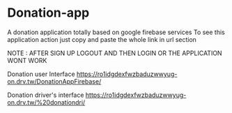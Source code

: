 # Donation-app
A donation application totally based on google firebase services
To see this application action just copy and paste the whole link in url section

NOTE : AFTER SIGN UP LOGOUT AND THEN LOGIN OR THE APPLICATION WONT WORK

Donation user Interface
https://ro1idgdexfwzbaduzwwyug-on.drv.tw/DonationAppFirebase/

Donation driver's interface
https://ro1idgdexfwzbaduzwwyug-on.drv.tw/%20donationdri/
